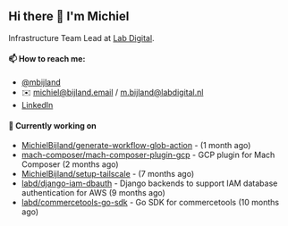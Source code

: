 ## Hi there 👋 I'm Michiel

Infrastructure Team Lead at [Lab Digital](https://www.labdigital.nl).

#### 📫 How to reach me:

- [@mbijland](https://twitter.com/mbijland)
- ✉️ michiel@bijland.email / m.bijland@labdigital.nl
- [LinkedIn](https://www.linkedin.com/in/michielbijland/)

#### 👷 Currently working on


- [MichielBijland/generate-workflow-glob-action](https://github.com/MichielBijland/generate-workflow-glob-action) -  (1 month ago)
- [mach-composer/mach-composer-plugin-gcp](https://github.com/mach-composer/mach-composer-plugin-gcp) - GCP plugin for Mach Composer (2 months ago)
- [MichielBijland/setup-tailscale](https://github.com/MichielBijland/setup-tailscale) -  (7 months ago)
- [labd/django-iam-dbauth](https://github.com/labd/django-iam-dbauth) - Django backends to support IAM database authentication for AWS (9 months ago)
- [labd/commercetools-go-sdk](https://github.com/labd/commercetools-go-sdk) - Go SDK for commercetools (10 months ago)
